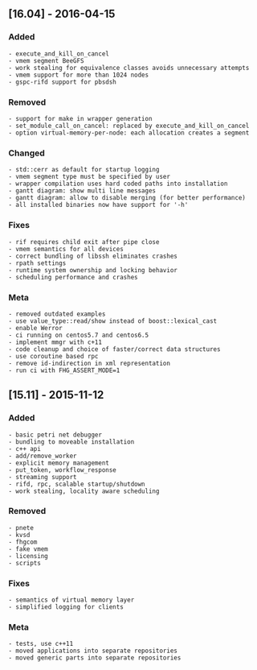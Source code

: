 ## [16.04] - 2016-04-15
### Added
	- execute_and_kill_on_cancel
	- vmem segment BeeGFS
	- work stealing for equivalence classes avoids unnecessary attempts
	- vmem support for more than 1024 nodes
	- gspc-rifd support for pbsdsh
### Removed
	- support for make in wrapper generation
	- set_module_call_on_cancel: replaced by execute_and_kill_on_cancel
	- option virtual-memory-per-node: each allocation creates a segment
### Changed
	- std::cerr as default for startup logging
	- vmem segment type must be specified by user
	- wrapper compilation uses hard coded paths into installation
	- gantt diagram: show multi line messages
	- gantt diagram: allow to disable merging (for better performance)
	- all installed binaries now have support for '-h'
### Fixes
	- rif requires child exit after pipe close
	- vmem semantics for all devices
	- correct bundling of libssh eliminates crashes
	- rpath settings
	- runtime system ownership and locking behavior
	- scheduling performance and crashes
### Meta
	- removed outdated examples
	- use value_type::read/show instead of boost::lexical_cast
	- enable Werror
	- ci running on centos5.7 and centos6.5
	- implement mmgr with c+11
	- code cleanup and choice of faster/correct data structures
	- use coroutine based rpc
	- remove id-indirection in xml representation
	- run ci with FHG_ASSERT_MODE=1

## [15.11] - 2015-11-12
### Added
	- basic petri net debugger
	- bundling to moveable installation
	- c++ api
	- add/remove_worker
	- explicit memory management
	- put_token, workflow_response
	- streaming support
	- rifd, rpc, scalable startup/shutdown
	- work stealing, locality aware scheduling

### Removed
	- pnete
	- kvsd
	- fhgcom
	- fake vmem
	- licensing
	- scripts

### Fixes
	- semantics of virtual memory layer
	- simplified logging for clients

### Meta
	- tests, use c++11
	- moved applications into separate repositories
	- moved generic parts into separate repositories
